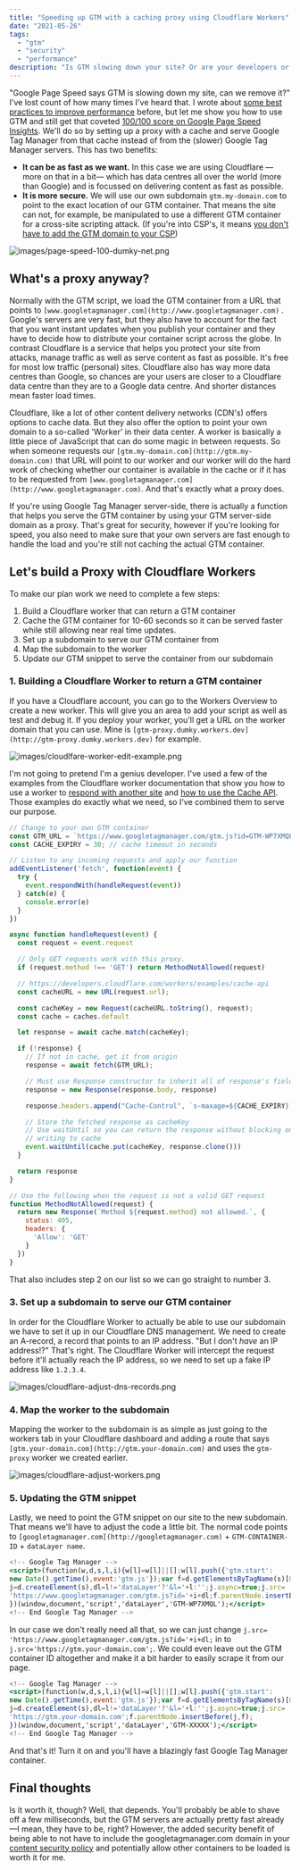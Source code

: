 ```yaml
---
title: "Speeding up GTM with a caching proxy using Cloudflare Workers"
date: "2021-05-26"
tags: 
  - "gtm"
  - "security"
  - "performance"
description: "Is GTM slowing down your site? Or are your developers or SEO consultants going on about how GTM is showing up in the Google Page Speed Insights report? Let me show you how to load GTM faster and also make it more secure in the process by building a caching proxy using Cloudflare Workers."
---
```

"Google Page Speed says GTM is slowing down my site, can we remove it?" I've lost count of how many times I've heard that. I wrote about [some best practices to improve performance](/posts/8-ways-to-optimise-google-tag-manager-gtm-for-speed-and-performance/#server-side) before, but let me show you how to use GTM and still get that coveted [100/100 score on Google Page Speed Insights](https://developers.google.com/speed/pagespeed/insights/?url=https%3A%2F%2Fwww.dumky.net%2F&tab=desktop). We'll do so by setting up a proxy with a cache and serve Google Tag Manager from that cache instead of from the (slower) Google Tag Manager servers. This has two benefits:

- **It can be as fast as we want.** In this case we are using Cloudflare —more on that in a bit— which has data centres all over the world (more than Google) and is focussed on delivering content as fast as possible.
- **It is more secure.** We will use our own subdomain `gtm.my-domain.com` to point to the exact location of our GTM container. That means the site can not, for example, be manipulated to use a different GTM container for a cross-site scripting attack. (If you're into CSP's, it means [you don't have to add the GTM domain to your CSP](https://www.dumky.net/posts/using-gtm-with-a-content-security-policy-csp-and-impress-your-devops-team-in-the-process/))

![images/page-speed-100-dumky-net.png](images/page-speed-100-dumky-net.png)

## What's a proxy anyway?

Normally with the GTM script, we load the GTM container from a URL that points to `[www.googletagmanager.com](http://www.googletagmanager.com)` . Google's servers are very fast, but they also have to account for the fact that you want instant updates when you publish your container and they have to decide how to distribute your container script across the globe. In contrast Cloudflare is a service that helps you protect your site from attacks, manage traffic as well as serve content as fast as possible. It's free for most low traffic (personal) sites. Cloudflare also has way more data centres than Google, so chances are your users are closer to a Cloudflare data centre than they are to a Google data centre. And shorter distances mean faster load times.

Cloudflare, like a lot of other content delivery networks (CDN's) offers options to cache data. But they also offer the option to point your own domain to a so-called 'Worker' in their data center. A worker is basically a little piece of JavaScript that can do some magic in between requests. So when someone requests our `[gtm.my-domain.com](http://gtm.my-domain.com)` that URL will point to our worker and our worker will do the hard work of checking whether our container is available in the cache or if it has to be requested from `[www.googletagmanager.com](http://www.googletagmanager.com)`. And that's exactly what a proxy does.

If you're using Google Tag Manager server-side, there is actually a function that helps you serve the GTM container by using your GTM server-side domain as a proxy. That's great for security, however if you're looking for speed, you also need to make sure that your own servers are fast enough to handle the load and you're still not caching the actual GTM container.

## Let's build a Proxy with Cloudflare Workers

To make our plan work we need to complete a few steps:

1. Build a Cloudflare worker that can return a GTM container
2. Cache the GTM container for 10-60 seconds so it can be served faster while still allowing near real time updates.
3. Set up a subdomain to serve our GTM container from
4. Map the subdomain to the worker
5. Update our GTM snippet to serve the container from our subdomain

### 1. Building a Cloudflare Worker to return a GTM container

If you have a Cloudflare account, you can go to the Workers Overview to create a new worker. This will give you an area to add your script as well as test and debug it. If you deploy your worker, you'll get a URL on the worker domain that you can use. Mine is `[gtm-proxy.dumky.workers.dev](http://gtm-proxy.dumky.workers.dev)` for example.

![images/cloudlfare-worker-edit-example.png](images/cloudlfare-worker-edit-example.png)

I'm not going to pretend I'm a genius developer. I've used a few of the examples from the Cloudflare worker documentation that show you how to use a worker to [respond with another site](https://developers.cloudflare.com/workers/examples/respond-with-another-site)  and [how to use the Cache API](https://developers.cloudflare.com/workers/examples/cache-api). Those examples do exactly what we need, so I've combined them to serve our purpose.

```jsx
// Change to your own GTM container
const GTM_URL = `https://www.googletagmanager.com/gtm.js?id=GTM-WP7XMQL`; 
const CACHE_EXPIRY = 30; // cache timeout in seconds

// Listen to any incoming requests and apply our function
addEventListener('fetch', function(event) {
  try {
    event.respondWith(handleRequest(event))
  } catch(e) {
    console.error(e)
  }
})

async function handleRequest(event) {
  const request = event.request

  // Only GET requests work with this proxy.
  if (request.method !== 'GET') return MethodNotAllowed(request)

  // https://developers.cloudflare.com/workers/examples/cache-api
  const cacheURL = new URL(request.url);

  const cacheKey = new Request(cacheURL.toString(), request);
  const cache = caches.default

  let response = await cache.match(cacheKey);

  if (!response) {
    // If not in cache, get it from origin
    response = await fetch(GTM_URL);

    // Must use Response constructor to inherit all of response's fields
    response = new Response(response.body, response)

    response.headers.append("Cache-Control", `s-maxage=${CACHE_EXPIRY}`)

    // Store the fetched response as cacheKey
    // Use waitUntil so you can return the response without blocking on
    // writing to cache
    event.waitUntil(cache.put(cacheKey, response.clone()))
  }

  return response
}

// Use the following when the request is not a valid GET request
function MethodNotAllowed(request) {
  return new Response(`Method ${request.method} not allowed.`, {
    status: 405,
    headers: {
      'Allow': 'GET'
    }
  })
}
```

That also includes step 2 on our list so we can go straight to number 3.

### 3. Set up a subdomain to serve our GTM container

In order for the Cloudflare Worker to actually be able to use our subdomain we have to set it up in our Cloudflare DNS management. We need to create an A-record, a record that points to an IP address. "But I don't *have* an IP address!?" That's right. The Cloudflare Worker will intercept the request before it'll actually reach the IP address, so we need to set up a fake IP address like `1.2.3.4`.

![images/cloudflare-adjust-dns-records.png](images/cloudflare-adjust-dns-records.png)

### 4. Map the worker to the subdomain

Mapping the worker to the subdomain is as simple as just going to the workers tab in your Cloudflare dashboard and adding a route that says `[gtm.your-domain.com](http://gtm.your-domain.com)` and uses the `gtm-proxy` worker we created earlier.

![images/cloudflare-adjust-workers.png](images/cloudflare-adjust-workers.png)

### 5. Updating the GTM snippet

Lastly, we need to point the GTM snippet on our site to the new subdomain. That means we'll have to adjust the code a little bit. The normal code points to `[googletagmanager.com](http://googletagmanager.com)` + `GTM-CONTAINER-ID` + `dataLayer name`. 

```jsx
<!-- Google Tag Manager -->
<script>(function(w,d,s,l,i){w[l]=w[l]||[];w[l].push({'gtm.start':
new Date().getTime(),event:'gtm.js'});var f=d.getElementsByTagName(s)[0],
j=d.createElement(s),dl=l!='dataLayer'?'&l='+l:'';j.async=true;j.src=
'https://www.googletagmanager.com/gtm.js?id='+i+dl;f.parentNode.insertBefore(j,f);
})(window,document,'script','dataLayer','GTM-WP7XMQL');</script>
<!-- End Google Tag Manager -->
```

In our case we don't really need all that, so we can just change `j.src=
'https://www.googletagmanager.com/gtm.js?id='+i+dl;` in to `j.src='https://gtm.your-domain.com';`. We could even leave out the GTM container ID altogether and make it a bit harder to easily scrape it from our page. 

```jsx
<!-- Google Tag Manager -->
<script>(function(w,d,s,l,i){w[l]=w[l]||[];w[l].push({'gtm.start':
new Date().getTime(),event:'gtm.js'});var f=d.getElementsByTagName(s)[0],
j=d.createElement(s),dl=l!='dataLayer'?'&l='+l:'';j.async=true;j.src=
'https://gtm.your-domain.com';f.parentNode.insertBefore(j,f);
})(window,document,'script','dataLayer','GTM-XXXXX');</script>
<!-- End Google Tag Manager -->
```

And that's it! Turn it on and you'll have a blazingly fast Google Tag Manager container. 

## Final thoughts

Is it worth it, though? Well, that depends. You'll probably be able to shave off a few milliseconds, but the GTM servers are actually pretty fast already —I mean, they have to be, right? However, the added security benefit of being able to not have to include the googletagmanager.com domain in your [content security policy](https://www.dumky.net/posts/using-gtm-with-a-content-security-policy-csp-and-impress-your-devops-team-in-the-process/) and potentially allow other containers to be loaded is worth it for me.